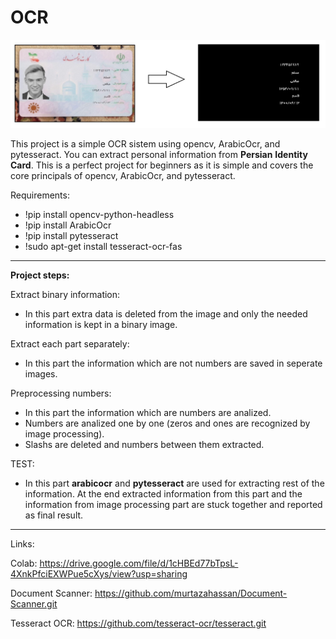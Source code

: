 # OCR

![](images/scanned.jpg)

This project is a simple OCR sistem using opencv, ArabicOcr, and pytesseract. You can extract personal information from **Persian** **Identity** **Card**. This is a perfect project for beginners as it is simple and covers the core principals of opencv, ArabicOcr, and pytesseract.

Requirements:

  - !pip install opencv-python-headless
  - !pip install ArabicOcr
  - !pip install pytesseract
  - !sudo apt-get install tesseract-ocr-fas

***
**Project steps:**

Extract binary information:

  - In this part extra data is deleted from the image and only the needed information is kept in a binary image.

Extract each part separately:

  - In this part the information which are not numbers are saved in seperate images.
 
Preprocessing numbers:

  - In this part the information which are numbers are analized.
  - Numbers are analized one by one (zeros and ones are recognized by image processing).
  - Slashs are deleted and numbers between them extracted.

TEST:
  - In this part **arabicocr** and **pytesseract** are used for extracting rest of the information. At the end extracted information from this part and the information from image processing part are stuck together and reported as final result.

***

Links:

Colab: https://drive.google.com/file/d/1cHBEd77bTpsL-4XnkPfciEXWPue5cXys/view?usp=sharing

Document Scanner: https://github.com/murtazahassan/Document-Scanner.git

Tesseract OCR: https://github.com/tesseract-ocr/tesseract.git
